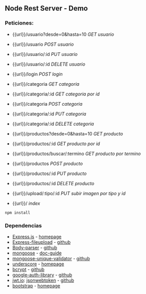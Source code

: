 ## Node Rest Server - Demo

### Peticiones:
  - {{url}}/usuario?desde=0&hasta=10 _GET usuario_
  - {{url}}/usuario _POST usuario_
  - {{url}}/usuario/:id _PUT usuario_
  - {{url}}/usuario/:id _DELETE usuario_
  - {{url}}/login _POST login_

  - {{url}}/categoria _GET categoria_
  - {{url}}/categoria/:id _GET categoria por id_
  - {{url}}/categoria _POST categoria_
  - {{url}}/categoria/:id _PUT categoria_
  - {{url}}/categoria/:id _DELETE categoria_

  - {{url}}/productos?desde=0&hasta=10 _GET producto_
  - {{url}}/productos/:id _GET producto por id_
  - {{url}}/productos/buscar/:termino _GET producto por termino_
  - {{url}}/productos _POST producto_
  - {{url}}/productos/:id _PUT producto_
  - {{url}}/productos/:id _DELETE producto_

  - {{url}}/upload/:tipo/:id _PUT subir imagen por tipo y id_

  - {{url}}/ _index_


```
npm install
```


### Dependencias
  - [Express.js](https://www.npmjs.com/package/express) - [homepage](https://expressjs.com/es/)
  - [Express-fileupload](https://www.npmjs.com/package/express-fileupload) - [github](https://github.com/richardgirges/express-fileupload#readme)
  - [Body-parser](https://www.npmjs.com/package/body-parser) - [github](https://github.com/expressjs/body-parser#readme)
  - [mongoose](https://www.npmjs.com/package/mongoose) - [doc-guide](https://mongoosejs.com/docs/guide.html)
  - [mongoose-unique-validator](https://www.npmjs.com/package/mongoose-unique-validator) - [github](https://github.com/blakehaswell/mongoose-unique-validator#readme)
  - [underscore](https://www.npmjs.com/package/underscore) - [homepage](https://underscorejs.org/)
  - [bcrypt](https://www.npmjs.com/package/bcrypt) - [github](https://github.com/kelektiv/node.bcrypt.js#readme)
  - [google-auth-library](https://www.npmjs.com/package/google-auth-library) - [github](https://github.com/google/google-auth-library-nodejs#readme)
  - [jwt.io](https://jwt.io/): [jsonwebtoken](https://www.npmjs.com/package/jsonwebtoken) - [github](https://github.com/auth0/node-jsonwebtoken#readme)
  - [bootstrap](https://www.npmjs.com/package/bootstrap) - [homepage](https://getbootstrap.com/)
